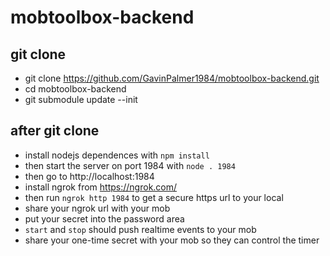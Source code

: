 # mobtoolbox-backend

## git clone
- git clone https://github.com/GavinPalmer1984/mobtoolbox-backend.git
- cd mobtoolbox-backend
- git submodule update --init

## after git clone
- install nodejs dependences with `npm install`
- then start the server on port 1984 with `node . 1984`
- then go to http://localhost:1984
- install ngrok from https://ngrok.com/
- then run `ngrok http 1984` to get a secure https url to your local
- share your ngrok url with your mob
- put your secret into the password area
- `start` and `stop` should push realtime events to your mob
- share your one-time secret with your mob so they can control the timer
